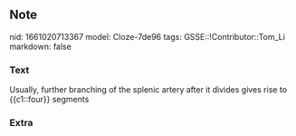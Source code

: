## Note
nid: 1661020713367
model: Cloze-7de96
tags: GSSE::!Contributor::Tom_Li
markdown: false

### Text
<div>
  Usually, further branching of the splenic artery after it divides
  gives rise to {{c1::four}} segments
</div>

### Extra

